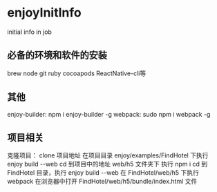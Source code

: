 # enjoyInitInfo
initial info in job

## 必备的环境和软件的安装
brew node git ruby cocoapods ReactNative-cli等

## 其他
enjoy-builder: npm i enjoy-builder -g
webpack: sudo npm i webpack -g

## 项目相关
克隆项目： clone 项目地址
在项目目录 enjoy/examples/FindHotel 下执行 enjoy build --web
cd 到项目中的地址 web/h5 文件夹下
执行 npm i
cd 到 FindHotel 目录，执行 enjoy build --web
在 FindHotel/web/h5 下执行 webpack 
在浏览器中打开 FindHotel/web/h5/bundle/index.html 文件

